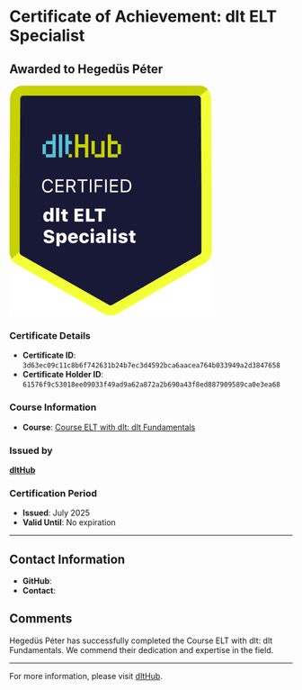 
# Certificate of Achievement: dlt ELT Specialist

## Awarded to **Hegedüs Péter**

![Course Image](../badges/dlt_ELT_specialist.png)

### Certificate Details
- **Certificate ID**: `3d63ec09c11c8b6f742631b24b7ec3d4592bca6aacea764b033949a2d3847658`
- **Certificate Holder ID**: `61576f9c53018ee09033f49ad9a62a872a2b690a43f8ed887909589ca0e3ea68`

### Course Information
- **Course**: [Course ELT with dlt: dlt Fundamentals](https://github.com/dlt-hub/dlthub-education/tree/main/courses/dlt_fundamentals_dec_2024)

### Issued by
[**dltHub**](https://dlthub.com/) 

### Certification Period
- **Issued**: July 2025
- **Valid Until**: No expiration

---

## Contact Information
- **GitHub**: 
- **Contact**: 

## Comments
Hegedüs Péter has successfully completed the Course ELT with dlt: dlt Fundamentals. We commend their dedication and expertise in the field.

---

For more information, please visit [dltHub](https://dlthub.com/).
    